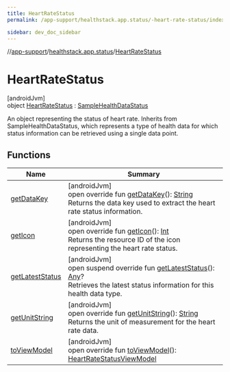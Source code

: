 ```yaml
---
title: HeartRateStatus
permalink: /app-support/healthstack.app.status/-heart-rate-status/index.html

sidebar: dev_doc_sidebar
---
```

//[app-support](../../../index.html)/[healthstack.app.status](../index.html)/[HeartRateStatus](index.html)



# HeartRateStatus



[androidJvm]\
object [HeartRateStatus](index.html) : [SampleHealthDataStatus](../-sample-health-data-status/index.html)

An object representing the status of heart rate. Inherits from SampleHealthDataStatus, which represents a type of health data for which status information can be retrieved using a single data point.



## Functions


| Name | Summary |
|---|---|
| [getDataKey](get-data-key.html) | [androidJvm]<br>open override fun [getDataKey](get-data-key.html)(): [String](https://kotlinlang.org/api/latest/jvm/stdlib/kotlin/-string/index.html)<br>Returns the data key used to extract the heart rate status information. |
| [getIcon](get-icon.html) | [androidJvm]<br>open override fun [getIcon](get-icon.html)(): [Int](https://kotlinlang.org/api/latest/jvm/stdlib/kotlin/-int/index.html)<br>Returns the resource ID of the icon representing the heart rate status. |
| [getLatestStatus](../-sample-health-data-status/get-latest-status.html) | [androidJvm]<br>open suspend override fun [getLatestStatus](../-sample-health-data-status/get-latest-status.html)(): [Any](https://kotlinlang.org/api/latest/jvm/stdlib/kotlin/-any/index.html)?<br>Retrieves the latest status information for this health data type. |
| [getUnitString](get-unit-string.html) | [androidJvm]<br>open override fun [getUnitString](get-unit-string.html)(): [String](https://kotlinlang.org/api/latest/jvm/stdlib/kotlin/-string/index.html)<br>Returns the unit of measurement for the heart rate data. |
| [toViewModel](to-view-model.html) | [androidJvm]<br>open override fun [toViewModel](to-view-model.html)(): [HeartRateStatusViewModel](../../healthstack.app.viewmodel/-heart-rate-status-view-model/index.html) |

